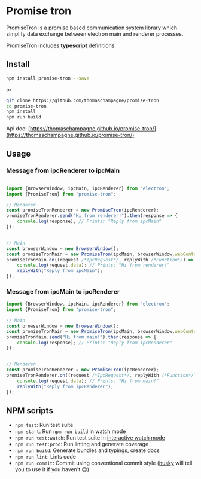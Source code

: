 # Promise tron
PromiseTron is a promise based communication system library which simplify data exchange between electron main and renderer processes.

PromiseTron includes **typescript** definitions.

## Install

```bash
npm install promise-tron --save
```

or

```bash
git clone https://github.com/thomaschampagne/promise-tron
cd promise-tron
npm install
npm run build
```

Api doc: [https://thomaschampagne.github.io/promise-tron/](https://thomaschampagne.github.io/promise-tron/)

## Usage

### Message from ipcRenderer to ipcMain

```javascript

import {BrowserWindow, ipcMain, ipcRenderer} from "electron";
import {PromiseTron} from "promise-tron";

// Renderer
const promiseTronRenderer = new PromiseTron(ipcRenderer);
promiseTronRenderer.send("Hi from renderer!").then(response => {
	console.log(response); // Prints: "Reply from ipcMain"
});


// Main
const browserWindow = new BrowserWindow();
const promiseTronMain = new PromiseTron(ipcMain, browserWindow.webContents);
promiseTronMain.on((request /*IpcRequest*/, replyWith /*Function*/) => {
	console.log(request.data); // Prints: "Hi from renderer!"
	replyWith("Reply from ipcMain");
});

```

### Message from ipcMain to ipcRenderer

```javascript
import {BrowserWindow, ipcMain, ipcRenderer} from "electron";
import {PromiseTron} from "promise-tron";

// Main
const browserWindow = new BrowserWindow();
const promiseTronMain = new PromiseTron(ipcMain, browserWindow.webContents);
promiseTronMain.send("Hi from main!").then(response => {
	console.log(response); // Prints: "Reply from ipcRenderer"
});


// Renderer
const promiseTronRenderer = new PromiseTron(ipcRenderer);
promiseTronRenderer.on((request /*IpcRequest*/, replyWith /*Function*/) => {
	console.log(request.data); // Prints: "Hi from main!"
	replyWith("Reply from ipcRenderer");
});
```

## NPM scripts

 - `npm test`: Run test suite
 - `npm start`: Run `npm run build` in watch mode
 - `npm run test:watch`: Run test suite in [interactive watch mode](http://facebook.github.io/jest/docs/cli.html#watch)
 - `npm run test:prod`: Run linting and generate coverage
 - `npm run build`: Generate bundles and typings, create docs
 - `npm run lint`: Lints code
 - `npm run commit`: Commit using conventional commit style ([husky](https://github.com/typicode/husky) will tell you to use it if you haven't :wink:)
